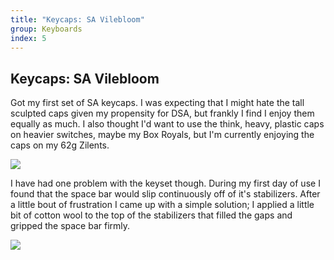 ```yaml
---
title: "Keycaps: SA Vilebloom"
group: Keyboards
index: 5
---
```


## Keycaps: SA Vilebloom

Got my first set of SA keycaps. I was expecting that I might hate the tall sculpted caps given my propensity for DSA, but frankly I find I enjoy them equally as much. I also thought I'd want to use the think, heavy, plastic caps on heavier switches, maybe my Box Royals, but I'm currently enjoying the caps on my 62g Zilents.

![](flickr://48030841717)

I have had one problem with the keyset though. During my first day of use I found that the space bar would slip continuously off of it's stabilizers. After a little bout of frustration I came up with a simple solution; I applied a little bit of cotton wool to the top of the stabilizers that filled the gaps and gripped the space bar firmly.

![](flickr://48030841302)
